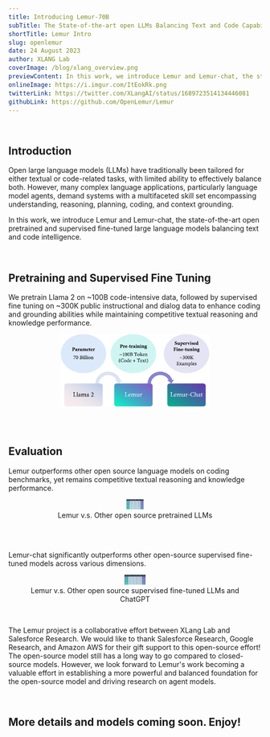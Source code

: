 ```yaml
---
title: Introducing Lemur-70B
subTitle: The State-of-the-art open LLMs Balancing Text and Code Capabilities
shortTitle: Lemur Intro
slug: openlemur
date: 24 August 2023
author: XLANG Lab
coverImage: /blog/xlang_overview.png
previewContent: In this work, we introduce Lemur and Lemur-chat, the state-of-the-art open pretrained and supervised fine-tuned large language models balancing text and code intelligence.
onlineImage: https://i.imgur.com/ItEokRk.png
twitterLink: https://twitter.com/XLangAI/status/1689723514134446081
githubLink: https://github.com/OpenLemur/Lemur
---
```


<br>

## Introduction

Open large language models (LLMs) have traditionally been tailored for either textual or code-related tasks, with limited ability to effectively balance both. However, many complex language applications, particularly language model agents, demand systems with a multifaceted skill set encompassing understanding, reasoning, planning, coding, and context grounding. 

In this work, we introduce Lemur and Lemur-chat, the state-of-the-art open pretrained and supervised fine-tuned large language models balancing text and code intelligence.

<br>

## Pretraining and Supervised Fine Tuning

We pretrain Llama 2 on ~100B code-intensive data, followed by supervised fine tuning on ~300K public instructional and dialog data to enhance coding and grounding abilities while maintaining competitive textual reasoning and knowledge performance.

<figure style="display: flex; justify-content: center;">  
  <img src="/blog/lemur/train_procedure.png" width="70%" height="70%">  
</figure>  

<br><br>

## Evaluation

Lemur outperforms other open source language models on coding benchmarks, yet remains competitive textual reasoning and knowledge performance.


<figure style="text-align: center;">  
  <img src="/blog/lemur/base-model.png" height=20>  
  <figcaption style="text-align: center;">Lemur v.s. Other open source pretrained LLMs</figcaption>  
</figure>  

<br>
<br>

Lemur-chat significantly outperforms other open-source supervised fine-tuned models across various dimensions. 


<figure style="text-align: center;">  
  <img src="/blog/lemur/chat-model.png" height=20>  
  <figcaption style="text-align: center;">Lemur v.s. Other open source supervised fine-tuned LLMs and ChatGPT</figcaption>  
</figure>  

<br>

The Lemur project is a collaborative effort between XLang Lab and Salesforce Research. We would like to thank Salesforce Research, Google Research, and Amazon AWS for their gift support to this open-source effort! The open-source model still has a long way to go compared to closed-source models. However, we look forward to Lemur's work becoming a valuable effort in establishing a more powerful and balanced foundation for the open-source model and driving research on agent models.

<br>

## More details and models coming soon. Enjoy!

<br>
